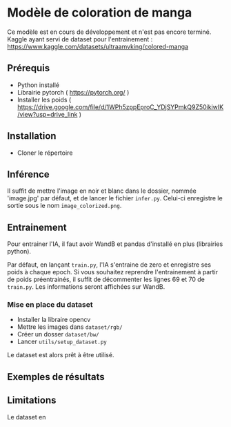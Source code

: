 # Modèle de coloration de manga

Ce modèle est en cours de développement et n'est pas encore terminé.
Kaggle ayant servi de dataset pour l'entrainement : https://www.kaggle.com/datasets/ultraamvking/colored-manga

## Prérequis

- Python installé
- Librairie pytorch ( https://pytorch.org/ )
- Installer les poids ( https://drive.google.com/file/d/1WPh5zppEproC_YDjSYPmkQ9Z50ikiwIK/view?usp=drive_link )

## Installation

- Cloner le répertoire

## Inférence

Il suffit de mettre l'image en noir et blanc dans le dossier, nommée 'image.jpg' par défaut, et de lancer le fichier `infer.py`. Celui-ci enregistre le sortie sous le nom `image_colorized.png`.

## Entrainement

Pour entrainer l'IA, il faut avoir WandB et pandas d'installé en plus (librairies python).

Par défaut, en lançant `train.py`, l'IA s'entraine de zero et enregistre ses poids à chaque epoch. Si vous souhaitez reprendre l'entrainement à partir de poids préentrainés, il suffit de décommenter les lignes 69 et 70 de `train.py`. Les informations seront affichées sur WandB.

### Mise en place du dataset

- Installer la libraire opencv
- Mettre les images dans `dataset/rgb/`
- Créer un dosser `dataset/bw/`
- Lancer `utils/setup_dataset.py`

Le dataset est alors prêt à être utilisé.

## Exemples de résultats

## Limitations

Le dataset en 
